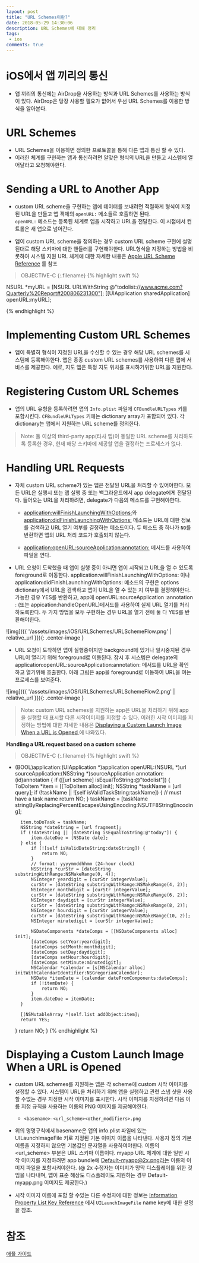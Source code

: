 ```yaml
---
layout: post
title: "URL Schemes이란?"
date: 2018-05-29 14:30:06
description: URL Schemes에 대해 정리
tags: 
 - ios
comments: true
---
```


# iOS에서 앱 끼리의 통신

* 앱 끼리의 통신에는 AirDrop을 사용하는 방식과 URL Schemes를 사용하는 방식이 있다. AirDrop은 당장 사용할 필요가 없어서 우선 URL Schemes를 이용한 방식을 알아본다.

# URL Schemes
* URL Schemes을 이용하면 정의한 프로토콜을 통해 다른 앱과 통신 할 수 있다.
* 이러한 체계를 구현하는 앱과 통신하려면 알맞은 형식의 URL을 만들고 시스템에 열어달라고 요청해야한다.

# Sending a URL to Another App

* custom URL scheme을 구현하는 앱에 데이터를 보내려면 적절하게 형식이 지정된 URL을 만들고 앱 객체의 `openURL:` 메소들르 호출하면 된다. <br>
`openURL:` 메소드는 등록된 체계로 앱을 시작하고 URL을 전달한다. 이 시점에서 컨트롤은 새 앱으로 넘어간다. 

* 앱이 custom URL scheme을 정의하는 경우 custom URL scheme 구현에 설명 된대로 해당 스키마에 대한 핸들러를 구현해야한다. URL형식을 지정하는 방법을 비롯하여 시스템 지원 URL 체계에 대한 자세한 내용은 [Apple URL Scheme Reference](https://developer.apple.com/library/content/featuredarticles/iPhoneURLScheme_Reference/Introduction/Introduction.html#//apple_ref/doc/uid/TP40007899)
를 참조

>OBJECTIVE-C
{:.filename}
{% highlight swift %}

NSURL *myURL = [NSURL URLWithString:@"todolist://www.acme.com?Quarterly%20Report#200806231300"];
[[UIApplication sharedApplication] openURL:myURL];

{% endhighlight %}

# Implementing Custom URL Schemes

* 앱이 특별히 형식이 지정된 URL을 수신할 수 있는 경우 해당 URL schemes를 시스템에 등록해야한다. 앱은 종종 custom URL schemes를 사용하여 다른 앱에 서비스를 제공한다. 예로, 지도 앱은 특정 지도 위치를 표시하기위한 URL을 지원한다.

# Registering Custom URL Schemes
* 앱의 URL 유형을 등록하려면 앱의 `Info.plist` 파일에 `CFBundleURLTypes` 키를 포함시킨다. `CFBundleURLTypes` 키에는 dictionary array가 포함되어 있다. 각 dictionary는 앱에서 지원하는 URL scheme를 정의한다. 

> Note: 둘 이상의 third-party app(타사 앱)이 동일한 URL scheme를 처리하도록 등록한 경우, 현재 해당 스키마에 제공할 앱을 결정하는 프로세스가 없다.

# Handling URL Requests
* 자체 custom URL scheme가 있는 앱은 전달된 URL을 처리할 수 있어야한다.
모든 URL은 실행시 또는 앱 실행 중 또는 백그라운드에서 app delegate에게 전달된다. 
들어오는 URL을 처리하려면, delegate가 다음의 메소드를 구현해야한다. 

    * [application:willFinishLaunchingWithOptions:](https://developer.apple.com/documentation/uikit/uiapplicationdelegate/1623032-application?language=objc)와 [application:didFinishLaunchingWithOptions:](https://developer.apple.com/documentation/uikit/uiapplicationdelegate/1622921-application?language=objc) 메소드는 URL에 대한 정보를 검색하고 URL 열기 여부를 결정하는 메소드이다. 두 메소드 중 하나가 `NO`를 반환하면 앱의 URL 처리 코드가 호출되지 않는다.

    * [application:openURL:sourceApplication:annotation:](https://developer.apple.com/documentation/uikit/uiapplicationdelegate/1623073-application?language=objc) 메서드를 사용하여 파일을 연다.

* URL 요청이 도착했을 때 앱이 실행 중이 아니면 앱이 시작되고 URL을 열 수 있도록 foreground로 이동한다. application:willFinishLaunchingWithOptions: 이나 application:didFinishLaunchingWithOptions:
메소드의 구현은 options dictionary에서 URL을 검색하고 앱이 URL을 열 수 있는 지 여부를 결정해야한다. 가능한 경우 YES를 반환하고, app에 openURL:sourceApplication :annotation : (또는 appication:handleOpenURL)메서드를 사용하여 실제 URL 열기를 처리하도록한다. 두 가지 방법을 모두 구현하는 경우 URL을 열기 전에 둘 다 YES를 반환해야한다.

![img]({{ '/assets/images/iOS/URLSchemes/URLSchemeFlow.png' | relative_url }}){: .center-image }

* URL 요청이 도착하면 앱이 실행중이지만 background에 있거나 일시중지된 경우 URL이 열리기 위해 foreground로 이동된다. 잠시 후 시스템은 delegate의 application:openURL:sourceApplication:annotation: 메서드를 URL을 확인하고 열기위해 호출한다. 아래 그림은 app을 foreground로 이동하여 URL을 여는 프로세스를 보여준다. 

![img]({{ '/assets/images/iOS/URLSchemes/URLSchemeFlow2.png' | relative_url }}){: .center-image }

> Note: custom URL schemes을 지원하는 app은 URL을 처리하기 위해 app을 실행할 때 표시할 다른 시작이미지를 지정할 수 있다. 이러한 시작 이미지를 지정하는 방법에 대한 자세한 내용은 [Displaying a Custom Launch Image When a URL is Opened
](#Displaying-a-Custom-Launch-Image-When-a-URL-is-Opened) 에 나와있다.


**Handling a URL request based on a custom scheme**

>OBJECTIVE-C
{:.filename}
{% highlight swift %}
- (BOOL)application:(UIApplication *)application openURL:(NSURL *)url
        sourceApplication:(NSString *)sourceApplication annotation:(id)annotation {
    if ([[url scheme] isEqualToString:@"todolist"]) {
        ToDoItem *item = [[ToDoItem alloc] init];
        NSString *taskName = [url query];
        if (!taskName || ![self isValidTaskString:taskName]) { // must have a task name
            return NO;
        }
        taskName = [taskName stringByReplacingPercentEscapesUsingEncoding:NSUTF8StringEncoding];
 
        item.toDoTask = taskName;
        NSString *dateString = [url fragment];
        if (!dateString || [dateString isEqualToString:@"today"]) {
            item.dateDue = [NSDate date];
        } else {
            if (![self isValidDateString:dateString]) {
                return NO;
            }
            // format: yyyymmddhhmm (24-hour clock)
            NSString *curStr = [dateString substringWithRange:NSMakeRange(0, 4)];
            NSInteger yeardigit = [curStr integerValue];
            curStr = [dateString substringWithRange:NSMakeRange(4, 2)];
            NSInteger monthdigit = [curStr integerValue];
            curStr = [dateString substringWithRange:NSMakeRange(6, 2)];
            NSInteger daydigit = [curStr integerValue];
            curStr = [dateString substringWithRange:NSMakeRange(8, 2)];
            NSInteger hourdigit = [curStr integerValue];
            curStr = [dateString substringWithRange:NSMakeRange(10, 2)];
            NSInteger minutedigit = [curStr integerValue];
 
            NSDateComponents *dateComps = [[NSDateComponents alloc] init];
            [dateComps setYear:yeardigit];
            [dateComps setMonth:monthdigit];
            [dateComps setDay:daydigit];
            [dateComps setHour:hourdigit];
            [dateComps setMinute:minutedigit];
            NSCalendar *calendar = [s[NSCalendar alloc] initWithCalendarIdentifier:NSGregorianCalendar];
            NSDate *itemDate = [calendar dateFromComponents:dateComps];
            if (!itemDate) {
                return NO;
            }
            item.dateDue = itemDate;
        }
 
        [(NSMutableArray *)self.list addObject:item];
        return YES;
    }
    return NO;
}
{% endhighlight %}


# Displaying a Custom Launch Image When a URL is Opened

* custom URL schemes를 지원하는 앱은 각 scheme에 custom 시작 이미지를 설정할 수 있다.
시스템이 URL을 처리하기 위해 앱을 실행하고 관련 스냅 샷을 사용할 수없는 경우 지정한 시작 이미지를 표시한다. 시작 이미지를 지정하려면 다음 이름 지정 규칙을 사용하는 이름의 PNG 이미지를 제공해야한다.
    * `<basename>-<url_scheme><other_modifiers>.png`

* 위의 명명규칙에서 basename은 앱의 info.plist 파일에 있는 UILaunchImageFile 키로 지정된 기본 이미지 이름을 나타낸다. 사용자 정의 기본 이름을 지정하지 않으면 기본값인 문자열을 사용하여야한다. 이름의 <url_scheme> 부분은 URL 스키마 이름이다. myapp URL 체계에 대한 일반 시작 이미지를 지정하려면 app bundle에 Default-myapp@2x.png라는 이름의 이미지 파일을 포함시켜야한다. (@ 2x 수정자는 이미지가 망막 디스플레이를 위한 것임을 나타내며, 앱이 표준 해상도 디스플레이도 지원하는 경우 Default-myapp.png 이미지도 제공한다.)

* 시작 이미지 이름에 포함 할 수있는 다른 수정자에 대한 정보는 [Information Property List Key Reference](https://developer.apple.com/library/content/documentation/General/Reference/InfoPlistKeyReference/Introduction/Introduction.html#//apple_ref/doc/uid/TP40009247) 에서 `UILaunchImageFile` name key에 대한 설명을 참조.



# 참조
[애플 가이드](https://developer.apple.com/library/content/documentation/iPhone/Conceptual/iPhoneOSProgrammingGuide/Inter-AppCommunication/Inter-AppCommunication.html)


